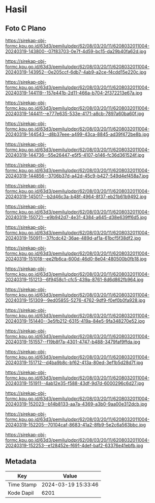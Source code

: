 # Hasil

## Foto C Plano

https://sirekap-obj-formc.kpu.go.id/63d3/pemilu/pdpr/62/08/03/20/11/6208032011004-20240319-143800--07f83703-0e7f-4d59-bc15-da29b40fa62d.jpg

https://sirekap-obj-formc.kpu.go.id/63d3/pemilu/pdpr/62/08/03/20/11/6208032011004-20240319-143952--0e205ccf-6db7-4ab9-a2ce-f4cdd15e220c.jpg

https://sirekap-obj-formc.kpu.go.id/63d3/pemilu/pdpr/62/08/03/20/11/6208032011004-20240319-144119--157e441b-2d11-466a-b704-2f372213e67a.jpg

https://sirekap-obj-formc.kpu.go.id/63d3/pemilu/pdpr/62/08/03/20/11/6208032011004-20240319-144411--e777e635-533e-4171-a8cb-7897a60ba60f.jpg

https://sirekap-obj-formc.kpu.go.id/63d3/pemilu/pdpr/62/08/03/20/11/6208032011004-20240319-144543--d8b37eee-a499-43ca-8845-ad39f472be8b.jpg

https://sirekap-obj-formc.kpu.go.id/63d3/pemilu/pdpr/62/08/03/20/11/6208032011004-20240319-144736--55e26447-e5f5-4107-b146-fc36d361524f.jpg

https://sirekap-obj-formc.kpu.go.id/63d3/pemilu/pdpr/62/08/03/20/11/6208032011004-20240319-144856--3706b37d-a42d-45c9-b427-549d4ef458a7.jpg

https://sirekap-obj-formc.kpu.go.id/63d3/pemilu/pdpr/62/08/03/20/11/6208032011004-20240319-145017--b2d46c3a-b48f-4964-8f37-eb21b61b9492.jpg

https://sirekap-obj-formc.kpu.go.id/63d3/pemilu/pdpr/62/08/03/20/11/6208032011004-20240319-150721--e9b942d7-4e31-4384-a645-d38e639ff6d5.jpg

https://sirekap-obj-formc.kpu.go.id/63d3/pemilu/pdpr/62/08/03/20/11/6208032011004-20240319-150911--37fcdc42-36ae-489d-af1a-61bcf5f38df2.jpg

https://sirekap-obj-formc.kpu.go.id/63d3/pemilu/pdpr/62/08/03/20/11/6208032011004-20240319-151018--ee2fb6ca-600d-46d0-8e04-480500b0fb18.jpg

https://sirekap-obj-formc.kpu.go.id/63d3/pemilu/pdpr/62/08/03/20/11/6208032011004-20240319-151213--6f9458c1-cfc5-439a-8761-8d6d862fb964.jpg

https://sirekap-obj-formc.kpu.go.id/63d3/pemilu/pdpr/62/08/03/20/11/6208032011004-20240319-151309--9ed05855-5276-4762-9df9-f0ef0b0fa928.jpg

https://sirekap-obj-formc.kpu.go.id/63d3/pemilu/pdpr/62/08/03/20/11/6208032011004-20240319-151440--3e5fb212-6315-419a-84e5-9fa348270e52.jpg

https://sirekap-obj-formc.kpu.go.id/63d3/pemilu/pdpr/62/08/03/20/11/6208032011004-20240319-151557--f19b8f7a-4301-4747-b488-3479faf9ffda.jpg

https://sirekap-obj-formc.kpu.go.id/63d3/pemilu/pdpr/62/08/03/20/11/6208032011004-20240319-151712--d4ba9b8c-bf62-413a-80ed-3ef1b5d28d7f.jpg

https://sirekap-obj-formc.kpu.go.id/63d3/pemilu/pdpr/62/08/03/20/11/6208032011004-20240319-151911--4ab12e35-f588-43df-9d7d-6000296c6d27.jpg

https://sirekap-obj-formc.kpu.go.id/63d3/pemilu/pdpr/62/08/03/20/11/6208032011004-20240319-152023--b14b8133-aa7a-4369-a3b0-9aa00e312dcb.jpg

https://sirekap-obj-formc.kpu.go.id/63d3/pemilu/pdpr/62/08/03/20/11/6208032011004-20240319-152205--70104caf-8683-41a2-8fb9-5e2c6a563bbc.jpg

https://sirekap-obj-formc.kpu.go.id/63d3/pemilu/pdpr/62/08/03/20/11/6208032011004-20240319-152253--e128452e-f691-4def-baf2-63376e41ebfb.jpg


## Metadata

| Key        | Value               |
| ---------- | ------------------- |
| Time Stamp | 2024-03-19 15:33:46 |
| Kode Dapil | 6201                |



